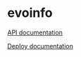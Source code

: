 # evoinfo

[API documentation](https://github.com/qtumproject/qtuminfo-api/blob/master/README.md)

[Deploy documentation](https://github.com/qtumproject/qtuminfo/blob/master/doc/deploy.md)
